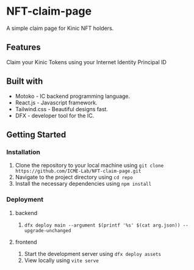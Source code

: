 # NFT-claim-page

A simple claim page for Kinic NFT holders.

## Features

Claim your Kinic Tokens using your Internet Identity Principal ID

## Built with

* Motoko - IC backend programming language.
* React.js - Javascript framework.
* Tailwind.css - Beautiful designs fast.
* DFX - developer tool for the IC.

## Getting Started

### Installation

1. Clone the repository to your local machine using `git clone https://github.com/ICME-Lab/NFT-claim-page.git`
1. Navigate to the project directory using `cd repo`
1. Install the necessary dependencies using `npm install`

### Deployment

1. backend

    1. `dfx deploy main --argument $(printf '%s' $(cat arg.json)) --upgrade-unchanged`

1. frontend

    1. Start the development server using `dfx deploy assets`
    1. View locally using `vite serve`
